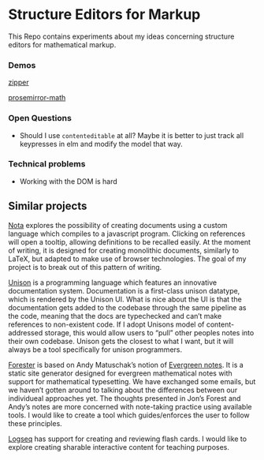 # Structure Editors for Markup

This Repo contains experiments about my ideas concerning structure editors for
mathematical markup.

### Demos

[zipper](./zipper.md)

[prosemirror-math](./prosemirror-math.md)

### Open Questions

- Should I use `contenteditable` at all? Maybe it is better to just track all
  keypresses in elm and modify the model that way.

### Technical problems

- Working with the DOM is hard

## Similar projects

[Nota](https://nota-lang.org) explores the possibility of creating documents
using a custom language which compiles to a javascript program. Clicking on
references will open a tooltip, allowing definitions to be recalled easily. At
the moment of writing, it is designed for creating monolithic documents,
similarly to LaTeX, but adapted to make use of browser technologies. The goal
of my project is to break out of this pattern of writing.

[Unison](https://www.unison-lang.org/learn/usage-topics/documentation/) is a
programming language which features an innovative documentation system.
Documentation is a first-class unison datatype, which is rendered by the
Unison UI. What is nice about the UI is that the documentation gets added to
the codebase through the same pipeline as the code, meaning that the docs
are typechecked and can’t make references to non-existent code. If I adopt
Unisons model of content-addressed storage, this would allow users to “pull”
other peoples notes into their own codebase. Unison gets the closest to what I
want, but it will always be a tool specifically for unison programmers.

[Forester](https://github.com/jonsterling/forest) is based on Andy Matuschak’s
notion of [Evergreen
notes](https://notes.andymatuschak.org/About_these_notes). It is a static site
generator designed for evergreen mathematical notes with support for
mathematical typesetting. We have exchanged some emails, but we haven’t gotten
around to talking about the differences between our individueal approaches
yet. The thoughts presented in Jon’s Forest and Andy’s notes are more
concerned with note-taking practice using available tools. I would like to
create a tool which guides/enforces the user to follow these principles.

[Logseq](https://logseq.com/) has support for creating and reviewing flash
cards. I would like to explore creating sharable interactive content for
teaching purposes.
